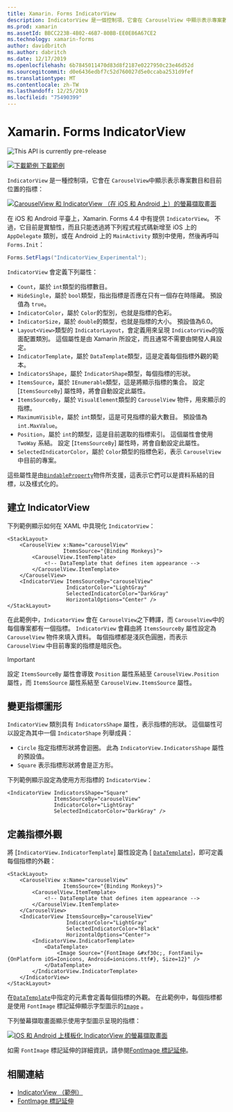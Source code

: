 ```yaml
---
title: Xamarin. Forms IndicatorView
description: IndicatorView 是一個控制項，它會在 CarouselView 中顯示表示專案數目和目前位置的指標。
ms.prod: xamarin
ms.assetId: BBCC223B-4B02-46B7-80BB-EE0E86A67CE2
ms.technology: xamarin-forms
author: davidbritch
ms.author: dabritch
ms.date: 12/17/2019
ms.openlocfilehash: 6b7845011470d83d8f2187e0227950c23e46d52d
ms.sourcegitcommit: d0e6436edbf7c52d760027d5e0ccaba2531d9fef
ms.translationtype: MT
ms.contentlocale: zh-TW
ms.lasthandoff: 12/25/2019
ms.locfileid: "75490399"
---
```

# <a name="xamarinforms-indicatorview"></a>Xamarin. Forms IndicatorView

![](~/media/shared/preview.png "This API is currently pre-release")

[![下載範例](~/media/shared/download.png) 下載範例](https://docs.microsoft.com/samples/xamarin/xamarin-forms-samples/userinterface-indicatorviewdemos/)

`IndicatorView` 是一種控制項，它會在 `CarouselView`中顯示表示專案數目和目前位置的指標：

[![CarouselView 和 IndicatorView （在 iOS 和 Android 上）的螢幕擷取畫面](indicatorview-images/circles.png "IndicatorView 圓形")](indicatorview-images/circles-large.png#lightbox "IndicatorView 圓形")

在 iOS 和 Android 平臺上，Xamarin. Forms 4.4 中有提供 `IndicatorView`。 不過，它目前是實驗性，而且只能透過將下列程式程式碼新增至 iOS 上的 `AppDelegate` 類別，或在 Android 上的 `MainActivity` 類別中使用，然後再呼叫 `Forms.Init`：

```csharp
Forms.SetFlags("IndicatorView_Experimental");
```

`IndicatorView` 會定義下列屬性：

- `Count`，屬於 `int`類型的指標數目。
- `HideSingle`，屬於 `bool`類型，指出指標是否應在只有一個存在時隱藏。 預設值為 `true`。
- `IndicatorColor`，屬於 `Color`的型別，也就是指標的色彩。
- `IndicatorSize`，屬於 `double`的類型，也就是指標的大小。 預設值為6.0。
- `Layout<View>`類型的 `IndicatorLayout`，會定義用來呈現 `IndicatorView`的版面配置類別。 這個屬性是由 Xamarin 所設定，而且通常不需要由開發人員設定。
- `IndicatorTemplate`，屬於 `DataTemplate`類型，這是定義每個指標外觀的範本。
- `IndicatorsShape`，屬於 `IndicatorShape`類型，每個指標的形狀。
- `ItemsSource`，屬於 `IEnumerable`類型，這是將顯示指標的集合。 設定 [`ItemsSourceBy`] 屬性時，將會自動設定此屬性。
- `ItemsSourceBy`，屬於 `VisualElement`類型的 `CarouselView` 物件，用來顯示的指標。
- `MaximumVisible`，屬於 `int`類型，這是可見指標的最大數目。 預設值為 `int.MaxValue`。
- `Position`，屬於 `int`的類型，這是目前選取的指標索引。 這個屬性會使用 `TwoWay` 系結。 設定 [`ItemsSourceBy`] 屬性時，將會自動設定此屬性。
- `SelectedIndicatorColor`，屬於 `Color`類型的指標色彩，表示 `CarouselView`中目前的專案。

這些屬性是由[`BindableProperty`](xref:Xamarin.Forms.BindableProperty)物件所支援，這表示它們可以是資料系結的目標，以及樣式化的。

## <a name="create-an-indicatorview"></a>建立 IndicatorView

下列範例顯示如何在 XAML 中具現化 `IndicatorView`：

```xaml
<StackLayout>
    <CarouselView x:Name="carouselView"
                  ItemsSource="{Binding Monkeys}">
        <CarouselView.ItemTemplate>
            <!-- DataTemplate that defines item appearance -->
        </CarouselView.ItemTemplate>
    </CarouselView>
    <IndicatorView ItemsSourceBy="carouselView"
                   IndicatorColor="LightGray"
                   SelectedIndicatorColor="DarkGray"
                   HorizontalOptions="Center" />
</StackLayout>
```

在此範例中，`IndicatorView` 會在 `CarouselView`之下轉譯，而 `CarouselView`中的每個專案都有一個指標。 `IndicatorView` 會藉由將 `ItemsSourceBy` 屬性設定為 `CarouselView` 物件來填入資料。 每個指標都是淺灰色圓圈，而表示 `CarouselView` 中目前專案的指標是暗灰色。

> [!IMPORTANT]
> 設定 `ItemsSourceBy` 屬性會導致 `Position` 屬性系結至 `CarouselView.Position` 屬性，而 `ItemsSource` 屬性系結至 `CarouselView.ItemsSource` 屬性。

## <a name="change-indicator-shape"></a>變更指標圖形

`IndicatorView` 類別具有 `IndicatorsShape` 屬性，表示指標的形狀。 這個屬性可以設定為其中一個 `IndicatorShape` 列舉成員：

- `Circle` 指定指標形狀將會迴圈。 此為 `IndicatorView.IndicatorsShape` 屬性的預設值。
- `Square` 表示指標形狀將會是正方形。

下列範例顯示設定為使用方形指標的 `IndicatorView`：

```xaml
<IndicatorView IndicatorsShape="Square"
               ItemsSourceBy="carouselView"
               IndicatorColor="LightGray"
               SelectedIndicatorColor="DarkGray" />
```

## <a name="define-indicator-appearance"></a>定義指標外觀

將 [`IndicatorView.IndicatorTemplate`] 屬性設定為 [ [`DataTemplate`](xref:Xamarin.Forms.DataTemplate)]，即可定義每個指標的外觀：

```xaml
<StackLayout>
    <CarouselView x:Name="carouselView"
                  ItemsSource="{Binding Monkeys}">
        <CarouselView.ItemTemplate>
            <!-- DataTemplate that defines item appearance -->
        </CarouselView.ItemTemplate>
    </CarouselView>
    <IndicatorView ItemsSourceBy="carouselView"
                   IndicatorColor="LightGray"
                   SelectedIndicatorColor="Black"
                   HorizontalOptions="Center">
        <IndicatorView.IndicatorTemplate>
            <DataTemplate>
                <Image Source="{FontImage &#xf30c;, FontFamily={OnPlatform iOS=Ionicons, Android=ionicons.ttf#}, Size=12}" />
            </DataTemplate>
        </IndicatorView.IndicatorTemplate>
    </IndicatorView>
</StackLayout>
```

在[`DataTemplate`](xref:Xamarin.Forms.DataTemplate)中指定的元素會定義每個指標的外觀。 在此範例中，每個指標都是使用 `FontImage` 標記延伸顯示字型圖示的[`Image`](xref:Xamarin.Forms.Image) 。

下列螢幕擷取畫面顯示使用字型圖示呈現的指標：

[![IOS 和 Android 上樣板化 IndicatorView 的螢幕擷取畫面](indicatorview-images/templated.png "樣板化 IndicatorView")](indicatorview-images/templated-large.png#lightbox "樣板化 IndicatorView")

如需 `FontImage` 標記延伸的詳細資訊，請參閱[FontImage 標記延伸](~/xamarin-forms/xaml/markup-extensions/consuming.md#fontimage-markup-extension)。

## <a name="related-links"></a>相關連結

- [IndicatorView （範例）](https://docs.microsoft.com/samples/xamarin/xamarin-forms-samples/userinterface-indicatorviewdemos/)
- [FontImage 標記延伸](~/xamarin-forms/xaml/markup-extensions/consuming.md#fontimage-markup-extension)
